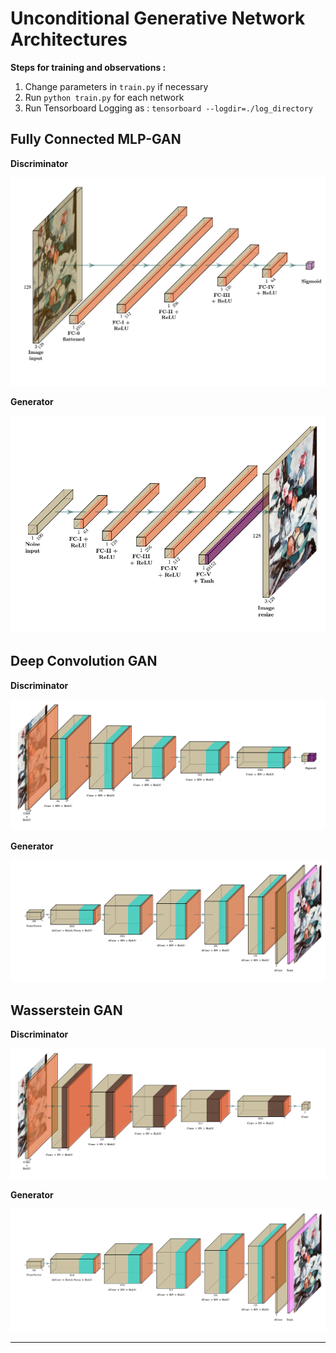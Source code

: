 # Unconditional Generative Network Architectures

**Steps for training and observations :**

1. Change parameters in `train.py` if necessary
2. Run `python train.py` for each network
3. Run Tensorboard Logging as : `tensorboard --logdir=./log_directory`

## Fully Connected MLP-GAN

**Discriminator**

![](../../assets/mlp_disc.png)

**Generator**

![](../../assets/mlp_gen.png)

## Deep Convolution GAN

**Discriminator**

![](../../assets/dc_disc.png)

**Generator**

![](../../assets/dc_gen.png)

## Wasserstein GAN

**Discriminator**

![](../../assets/wgan_disc.png)

**Generator**

![](../../assets/wgan_gen.png)

***